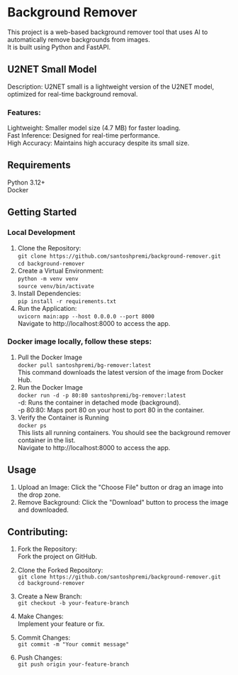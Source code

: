 # Background Remover
This project is a web-based background remover tool that uses AI to automatically remove backgrounds from images. <br/>It is built using Python and FastAPI.


## U2NET Small Model
Description: U2NET small is a lightweight version of the U2NET model, optimized for real-time background removal.
### Features: 
Lightweight: Smaller model size (4.7 MB) for faster loading. <br/>
Fast Inference: Designed for real-time performance. <br/>
High Accuracy: Maintains high accuracy despite its small size.

## Requirements
Python 3.12+ <br/>
Docker

## Getting Started
### Local Development
1. Clone the Repository:  <br/> 
   `git clone https://github.com/santoshpremi/background-remover.git `  <br/> 
    `cd background-remover`
2. Create a Virtual Environment: <br/>
`python -m venv venv`<br/>
`source venv/bin/activate`
3. Install Dependencies: <br/>
`pip install -r requirements.txt`
4. Run the Application: <br/>
`uvicorn main:app --host 0.0.0.0 --port 8000` <br/>
Navigate to http://localhost:8000 to access the app.

### Docker image locally, follow these steps:
1. Pull the Docker Image  <br/> 
`docker pull santoshpremi/bg-remover:latest`  <br/> 
This command downloads the latest version of the image from Docker Hub.
2. Run the Docker Image  <br/> 
`docker run -d -p 80:80 santoshpremi/bg-remover:latest`  <br/> 
-d: Runs the container in detached mode (background).  <br/> 
-p 80:80: Maps port 80 on your host to port 80 in the container.
3. Verify the Container is Running  <br/> 
`docker ps`  <br/> 
This lists all running containers. You should see the background remover container in the list. <br/>
Navigate to http://localhost:8000 to access the app.


## Usage
1. Upload an Image: Click the "Choose File" button or drag an image into the drop zone. <br/>
2. Remove Background: Click the "Download" button to process the image and downloaded.
## Contributing:
1. Fork the Repository:  <br/>
 Fork the project on GitHub.
2. Clone the Forked Repository: <br/>
   `git clone https://github.com/santoshpremi/background-remover.git `  <br/> 
    `cd background-remover`
3. Create a New Branch:  <br/> 
`git checkout -b your-feature-branch`

5. Make Changes:  <br/> 
Implement your feature or fix.

6. Commit Changes: <br/> 
`git commit -m "Your commit message"`
6. Push Changes:  <br/> 
`git push origin your-feature-branch`



